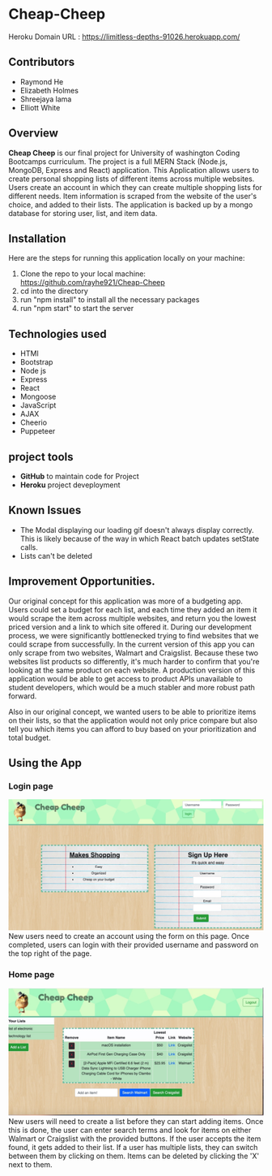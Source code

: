 # Cheap-Cheep
Heroku Domain URL : https://limitless-depths-91026.herokuapp.com/

## Contributors 
+ Raymond He
+ Elizabeth Holmes
+ Shreejaya lama
+ Elliott White

## Overview
**Cheap Cheep** is our final project for University of washington Coding Bootcamps curriculum. The project is a full MERN Stack (Node.js, MongoDB, Express and React) application. This Application allows users to create personal shopping lists of different items across multiple websites. Users create an account in which they can create multiple shopping lists for different needs. Item information is scraped from the website of the user's choice, and added to their lists. The application is backed up by a mongo database for storing user, list, and item data.

## Installation
Here are the steps for running this application locally on your machine:
1. Clone the repo to your local machine: https://github.com/rayhe921/Cheap-Cheep
2. cd into the directory
3. run "npm install" to install all the necessary packages
4. run "npm start" to start the server

## Technologies used
- HTMl
- Bootstrap
- Node js
- Express
- React
- Mongoose
- JavaScript
- AJAX
- Cheerio
- Puppeteer

## project tools
- **GitHub** to maintain code for Project
- **Heroku** project deveployment


## Known Issues
- The Modal displaying our loading gif doesn't always display correctly. This is likely because of the way in which React batch updates setState calls.
- Lists can't be deleted


## Improvement Opportunities.
Our original concept for this application was more of a budgeting app. Users could set a budget for each list, and each time they added an item it would scrape the item across multiple websites, and return you the lowest priced version and a link to which site offered it. During our development process, we were significantly bottlenecked trying to find websites that we could scrape from successfully. In the current version of this app you can only scrape from two websites, Walmart and Craigslist. Because these two websites list products so differently, it's much harder to confirm that you're looking at the same product on each website. A production version of this application would be able to get access to product APIs unavailable to student developers, which would be a much stabler and more robust path forward.

Also in our original concept, we wanted users to be able to prioritize items on their lists, so that the application would not only price compare but also tell you which items you can afford to buy based on your prioritization and total budget.

## Using the App
### Login page
 ![item iformatiom page](/client/public/img/login.jpg)
New users need to create an account using the form on this page. Once completed, users can login with their provided username and password on the top right of the page.
### Home page
 ![login page](/client/public/img/image2.jpg)
New users will need to create a list before they can start adding items. Once this is done, the user can enter search terms and look for items on either Walmart or Craigslist with the provided buttons. If the user accepts the item found, it gets added to their list. If a user has multiple lists, they can switch between them by clicking on them. Items can be deleted by clicking the 'X' next to them.

